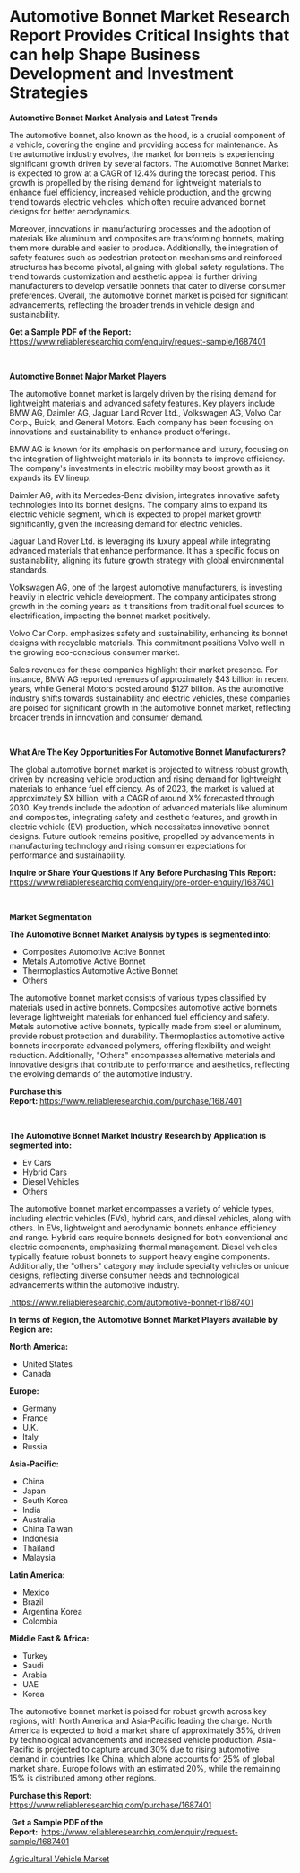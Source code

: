 <p><h1>Automotive Bonnet Market Research Report Provides Critical Insights that can help Shape Business Development and Investment Strategies</h1></p><p><strong>Automotive Bonnet Market Analysis and Latest Trends</strong></p>
<p><p>The automotive bonnet, also known as the hood, is a crucial component of a vehicle, covering the engine and providing access for maintenance. As the automotive industry evolves, the market for bonnets is experiencing significant growth driven by several factors. The Automotive Bonnet Market is expected to grow at a CAGR of 12.4% during the forecast period. This growth is propelled by the rising demand for lightweight materials to enhance fuel efficiency, increased vehicle production, and the growing trend towards electric vehicles, which often require advanced bonnet designs for better aerodynamics.</p><p>Moreover, innovations in manufacturing processes and the adoption of materials like aluminum and composites are transforming bonnets, making them more durable and easier to produce. Additionally, the integration of safety features such as pedestrian protection mechanisms and reinforced structures has become pivotal, aligning with global safety regulations. The trend towards customization and aesthetic appeal is further driving manufacturers to develop versatile bonnets that cater to diverse consumer preferences. Overall, the automotive bonnet market is poised for significant advancements, reflecting the broader trends in vehicle design and sustainability.</p></p>
<p><strong>Get a Sample PDF of the Report:&nbsp;</strong> <a href="https://www.reliableresearchiq.com/enquiry/request-sample/1687401?utm_campaign=2315&utm_medium=2&utm_source=Github&utm_content=ia&utm_term=30032025&utm_id=automotive-bonnet">https://www.reliableresearchiq.com/enquiry/request-sample/1687401</a></p>
<p>&nbsp;</p>
<p><strong>Automotive Bonnet Major Market Players</strong></p>
<p><p>The automotive bonnet market is largely driven by the rising demand for lightweight materials and advanced safety features. Key players include BMW AG, Daimler AG, Jaguar Land Rover Ltd., Volkswagen AG, Volvo Car Corp., Buick, and General Motors. Each company has been focusing on innovations and sustainability to enhance product offerings.</p><p>BMW AG is known for its emphasis on performance and luxury, focusing on the integration of lightweight materials in its bonnets to improve efficiency. The company's investments in electric mobility may boost growth as it expands its EV lineup.</p><p>Daimler AG, with its Mercedes-Benz division, integrates innovative safety technologies into its bonnet designs. The company aims to expand its electric vehicle segment, which is expected to propel market growth significantly, given the increasing demand for electric vehicles.</p><p>Jaguar Land Rover Ltd. is leveraging its luxury appeal while integrating advanced materials that enhance performance. It has a specific focus on sustainability, aligning its future growth strategy with global environmental standards.</p><p>Volkswagen AG, one of the largest automotive manufacturers, is investing heavily in electric vehicle development. The company anticipates strong growth in the coming years as it transitions from traditional fuel sources to electrification, impacting the bonnet market positively.</p><p>Volvo Car Corp. emphasizes safety and sustainability, enhancing its bonnet designs with recyclable materials. This commitment positions Volvo well in the growing eco-conscious consumer market.</p><p>Sales revenues for these companies highlight their market presence. For instance, BMW AG reported revenues of approximately $43 billion in recent years, while General Motors posted around $127 billion. As the automotive industry shifts towards sustainability and electric vehicles, these companies are poised for significant growth in the automotive bonnet market, reflecting broader trends in innovation and consumer demand.</p></p>
<p>&nbsp;</p>
<p><strong>What Are The Key Opportunities For Automotive Bonnet Manufacturers?</strong></p>
<p><p>The global automotive bonnet market is projected to witness robust growth, driven by increasing vehicle production and rising demand for lightweight materials to enhance fuel efficiency. As of 2023, the market is valued at approximately $X billion, with a CAGR of around X% forecasted through 2030. Key trends include the adoption of advanced materials like aluminum and composites, integrating safety and aesthetic features, and growth in electric vehicle (EV) production, which necessitates innovative bonnet designs. Future outlook remains positive, propelled by advancements in manufacturing technology and rising consumer expectations for performance and sustainability.</p></p>
<p><strong>Inquire or Share Your Questions If Any Before Purchasing This Report:</strong> <a href="https://www.reliableresearchiq.com/enquiry/pre-order-enquiry/1687401?utm_campaign=2315&utm_medium=2&utm_source=Github&utm_content=ia&utm_term=30032025&utm_id=automotive-bonnet">https://www.reliableresearchiq.com/enquiry/pre-order-enquiry/1687401</a></p>
<p>&nbsp;</p>
<p><strong>Market Segmentation</strong></p>
<p><strong>The Automotive Bonnet Market Analysis by types is segmented into:</strong></p>
<p><ul><li>Composites Automotive Active Bonnet</li><li>Metals Automotive Active Bonnet</li><li>Thermoplastics Automotive Active Bonnet</li><li>Others</li></ul></p>
<p><p>The automotive bonnet market consists of various types classified by materials used in active bonnets. Composites automotive active bonnets leverage lightweight materials for enhanced fuel efficiency and safety. Metals automotive active bonnets, typically made from steel or aluminum, provide robust protection and durability. Thermoplastics automotive active bonnets incorporate advanced polymers, offering flexibility and weight reduction. Additionally, "Others" encompasses alternative materials and innovative designs that contribute to performance and aesthetics, reflecting the evolving demands of the automotive industry.</p></p>
<p><strong>Purchase this Report:&nbsp;</strong><a href="https://www.reliableresearchiq.com/purchase/1687401?utm_campaign=2315&utm_medium=2&utm_source=Github&utm_content=ia&utm_term=30032025&utm_id=automotive-bonnet">https://www.reliableresearchiq.com/purchase/1687401</a></p>
<p>&nbsp;</p>
<p><strong>The Automotive Bonnet Market Industry Research by Application is segmented into:</strong></p>
<p><ul><li>Ev Cars</li><li>Hybrid Cars</li><li>Diesel Vehicles</li><li>Others</li></ul></p>
<p><p>The automotive bonnet market encompasses a variety of vehicle types, including electric vehicles (EVs), hybrid cars, and diesel vehicles, along with others. In EVs, lightweight and aerodynamic bonnets enhance efficiency and range. Hybrid cars require bonnets designed for both conventional and electric components, emphasizing thermal management. Diesel vehicles typically feature robust bonnets to support heavy engine components. Additionally, the "others" category may include specialty vehicles or unique designs, reflecting diverse consumer needs and technological advancements within the automotive industry.</p></p>
<p><a href="https://www.reliableresearchiq.com/automotive-bonnet-r1687401?utm_campaign=2315&utm_medium=2&utm_source=Github&utm_content=ia&utm_term=30032025&utm_id=automotive-bonnet">&nbsp;https://www.reliableresearchiq.com/automotive-bonnet-r1687401</a></p>
<p><strong>In terms of Region, the Automotive Bonnet Market Players available by Region are:</strong></p>
<p>
    <p> <strong> North America: </strong>
        <ul>
            <li>United States</li>
            <li>Canada</li>
        </ul>
        </p> 
    <p> <strong> Europe: </strong>
        <ul>
            <li>Germany</li>
            <li>France</li>
            <li>U.K.</li>
            <li>Italy</li>
            <li>Russia</li>
        </ul>
        </p> 
    <p> <strong> Asia-Pacific: </strong>
        <ul>
            <li>China</li>
            <li>Japan</li>
            <li>South Korea</li>
            <li>India</li>
            <li>Australia</li>
            <li>China Taiwan</li>
            <li>Indonesia</li>
            <li>Thailand</li>
            <li>Malaysia</li>
        </ul>
        </p> 
    <p> <strong> Latin America: </strong>
        <ul>
            <li>Mexico</li>
            <li>Brazil</li>
            <li>Argentina Korea</li>
            <li>Colombia</li>
        </ul>
        </p> 
    <p> <strong> Middle East & Africa: </strong>
        <ul>
            <li>Turkey</li>
            <li>Saudi</li>
            <li>Arabia</li>
            <li>UAE</li>
            <li>Korea</li>
        </ul>
    </p>
    </p>
<p><p>The automotive bonnet market is poised for robust growth across key regions, with North America and Asia-Pacific leading the charge. North America is expected to hold a market share of approximately 35%, driven by technological advancements and increased vehicle production. Asia-Pacific is projected to capture around 30% due to rising automotive demand in countries like China, which alone accounts for 25% of global market share. Europe follows with an estimated 20%, while the remaining 15% is distributed among other regions.</p></p>
<p><strong>Purchase this Report: </strong><a href="https://www.reliableresearchiq.com/purchase/1687401?utm_campaign=2315&utm_medium=2&utm_source=Github&utm_content=ia&utm_term=30032025&utm_id=automotive-bonnet">https://www.reliableresearchiq.com/purchase/1687401</a></p>
<p>&nbsp;<strong>Get a Sample PDF of the Report:&nbsp;&nbsp;</strong><a href="https://www.reliableresearchiq.com/enquiry/request-sample/1687401?utm_campaign=2315&utm_medium=2&utm_source=Github&utm_content=ia&utm_term=30032025&utm_id=automotive-bonnet">https://www.reliableresearchiq.com/enquiry/request-sample/1687401</a></p>
<p><strong></strong></p>
<p><p><a href="https://github.com/MonroeBullock54/Market-Research-Report-List-2/blob/main/agricultural-vehicle-market.md?utm_campaign=2315&utm_medium=2&utm_source=Github&utm_content=ia&utm_term=30032025&utm_id=automotive-bonnet">Agricultural Vehicle Market</a></p></p>